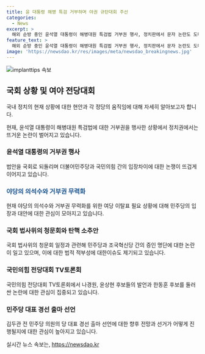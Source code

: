 ```yaml
---
title: 윤 대통령 해병 특검 거부하며 야권 규탄대회 주선
categories:
  - News
excerpt: >
  해외 순방 중인 윤석열 대통령이 해병대원 특검법 거부권 행사, 정치판에서 문자 논란도 도마 위에. 민주당 당 대표 경선 출마 선언에 이어 국회 상황과 여야 전당대회도 줄줄이. 국회 법사위의 윤 대통령 탄핵소추안 발의 요청 관련 청문회 일정, 증인 명단 등에 대한 논란 속에서 정치권 역동성을 띤 양상에 대한 관심이 뜨겁다.
feature_text: >
  해외 순방 중인 윤석열 대통령이 해병대원 특검법 거부권 행사, 정치판에서 문자 논란도 도마 위에. 민주당 당 대표 경선 출마 선언에 이어 국회 상황과 여야 전당대회도 줄줄이. 국회 법사위의 윤 대통령 탄핵소추안 발의 요청 관련 청문회 일정, 증인 명단 등에 대한 논란 속에서 정치권 역동성을 띤 양상에 대한 관심이 뜨겁다.
image: 'https://newsdao.kr/res/images/meta/newsdao_breakingnews.jpg'
---
```


<p><img src="https://newsdao.kr/res/images/meta/newsdao_breakingnews.jpg" alt="implanttips 속보" /></p>

<h2 data-ke-size="size26">국회 상황 및 여야 전당대회</h2>

<p>국내 정치의 현재 상황에 대한 현안과 각 정당의 움직임에 대해 자세히 알아보고자 합니다.</p>

<p data-ke-size="size16">현재, 윤석열 대통령이 해병대원 특검법에 대한 거부권을 행사한 상황에서 정치권에서는 뜨거운 논란이 벌어지고 있습니다.</p>

<h3>윤석열 대통령의 거부권 행사</h3>

<p>법안을 국회로 되돌리며 더불어민주당과 국민의힘 간의 입장차이에 대한 논쟁이 뜨겁게 이어지고 있습니다.</p>

<h3><b><span style="color: #1a5490;">야당의 의석수와 거부권 무력화</span></b></h3>

<p>현재 야당의 의석수와 거부권 무력화를 위한 여당 이탈표 필요 상황에 대해 민주당의 입장과 대안에 대한 관심이 모아지고 있습니다.</p>

<h3>국회 법사위의 청문회와 탄핵 소추안</h3>

<p>국회 법사위의 청문회 일정과 관련해 민주당과 조국혁신당 간의 증인 명단에 대한 논란이 일고 있으며, 이에 대한 법적 적부성에 대한이슈도 제기되고 있습니다.</p>

<h3>국민의힘 전당대회 TV토론회</h3>

<p>국민의힘 전당대회 TV토론회에서 나경원, 윤상현 후보들의 발언과 한동훈 후보를 둘러싼 논란에 대한 관심이 집중되고 있습니다.</p>

<h3>민주당 대표 경선 출마 선언</h3>

<p>김두관 전 민주당 의원의 당 대표 경선 출마 선언에 대한 향후 전망과 선거가 어떻게 진행될지에 대한 관심이 높아지고 있습니다.</p>
실시간 뉴스 속보는, <a href="https://newsdao.kr" rel="dofollow">https://newsdao.kr</a>


